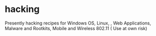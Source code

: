 # hacking
Presently  hacking recipes for Windows OS, Linux, , Web Applications, Malware and Rootkits, Mobile and Wireless 802.11 ( Use at own risk)
